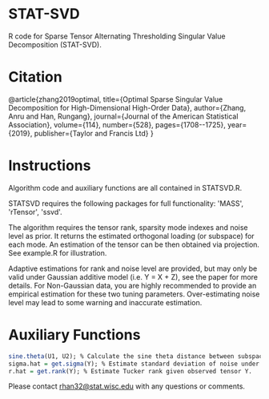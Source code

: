 # STAT-SVD
R code for Sparse Tensor Alternating Thresholding Singular Value Decomposition (STAT-SVD). 

# Citation
@article{zhang2019optimal,
  title={Optimal Sparse Singular Value Decomposition for High-Dimensional High-Order Data},
  author={Zhang, Anru and Han, Rungang},
  journal={Journal of the American Statistical Association},
  volume={114},
  number={528},
  pages={1708--1725},
  year={2019},
  publisher={Taylor and Francis Ltd}
}

# Instructions
Algorithm code and auxiliary functions are all contained in STATSVD.R.  

STATSVD requires the following packages for full functionality: 'MASS', 'rTensor', 'ssvd'. 

The algorithm requires the tensor rank, sparsity mode indexes and noise level as prior. It returns the estimated orthogonal loading (or subspace) for each mode. An estimation of the tensor can be then obtained via projection. See example.R for illustration.

Adaptive estimations for rank and noise level are provided, but may only be valid under Gaussian additive model (i.e. Y = X + Z), see the paper for more details. For Non-Gaussian data, you are highly recommended to provide an empirical estimation for these two tuning parameters. Over-estimating noise level may lead to some warning and inaccurate estimation.

# Auxiliary Functions
```R
sine.theta(U1, U2); % Calculate the sine theta distance between subspaces U1 and U2.
sigma.hat = get.sigma(Y); % Estimate standard deviation of noise under the regular Gaussian additive model given observed tensor Y.
r.hat = get.rank(Y); % Estimate Tucker rank given observed tensor Y.
```

Please contact rhan32@stat.wisc.edu with any questions or comments.


